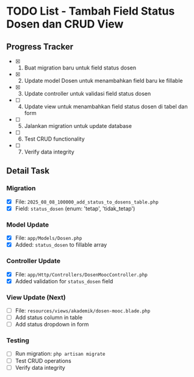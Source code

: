# TODO List - Tambah Field Status Dosen dan CRUD View

## Progress Tracker
- [x] 1. Buat migration baru untuk field status dosen
- [x] 2. Update model Dosen untuk menambahkan field baru ke fillable
- [x] 3. Update controller untuk validasi field status dosen
- [ ] 4. Update view untuk menambahkan field status dosen di tabel dan form
- [ ] 5. Jalankan migration untuk update database
- [ ] 6. Test CRUD functionality
- [ ] 7. Verify data integrity

## Detail Task
### Migration
- [x] File: `2025_08_08_100000_add_status_to_dosens_table.php`
- [x] Field: `status_dosen` (enum: 'tetap', 'tidak_tetap')

### Model Update
- [x] File: `app/Models/Dosen.php`
- [x] Added: `status_dosen` to fillable array

### Controller Update
- [x] File: `app/Http/Controllers/DosenMoocController.php`
- [x] Added validation for `status_dosen` field

### View Update (Next)
- [ ] File: `resources/views/akademik/dosen-mooc.blade.php`
- [ ] Add status column in table
- [ ] Add status dropdown in form

### Testing
- [ ] Run migration: `php artisan migrate`
- [ ] Test CRUD operations
- [ ] Verify data integrity
